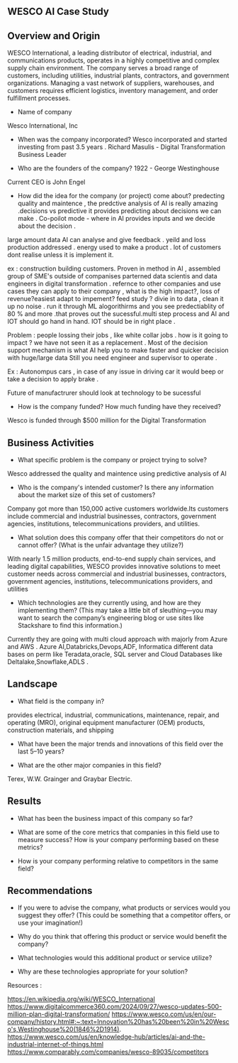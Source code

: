 
## WESCO AI Case Study 

## Overview and Origin
WESCO International, a leading distributor of electrical, industrial, and communications products, operates in a highly competitive and complex supply chain environment. 
The company serves a broad range of customers, including utilities, industrial plants, contractors, and government organizations. 
Managing a vast network of suppliers, warehouses, and customers requires efficient logistics, inventory management, and order fulfillment processes.


* Name of company

Wesco International, Inc

* When was the company incorporated?
Wesco incorporated and started investing from past 3.5 years .
Richard Masulis - Digital Transformation Business Leader


* Who are the founders of the company?
1922 - George Westinghouse 

Current CEO is John Engel 


* How did the idea for the company (or project) come about?
predecting quality and maintence , the predctive analysis of AI is really amazing .decisions vs predictive it provides predicting about decisions we can make . 
Co-poilot mode - where in AI provides inputs and we decide about the decision .


large amount data AI can analyse and give feedback . yeild and loss production addressed . energy used to make a product .
lot of customers dont realise unless it is implement it.

ex : construction building customers. Proven in method in AI , assembled  group of SME's  outside of companises parterned data scientis and data engineers in digital transformation .
refernce to other companies and use cases they can apply to their company , what is the high impact?, loss of revenue?easiest adapt to impement? feed study ? divie in to data , clean it up no noise .
run it through ML alogorithirms and you see predectiablity of 80 % and more .that proves out the sucessful.multi step process and  AI and IOT  should go hand in hand. IOT should be in right place .



Problem : people lossing their jobs , like white collar jobs . how is it going to impact ? we have not seen it as a replacement . Most of the decision support mechanism is what AI help you to make faster and quicker decision with huge/large data
Still you need engineer and supervisor to operate .

Ex : Autonompus cars , in case of any issue in driving car it would beep or take a decision to apply brake .


Future of manufactrurer should look at technology to be sucessful

 

 * How is the company funded? How much funding have they received?

 Wesco is funded through  $500 million for the Digital Transformation 

 ## Business Activities

 * What specific problem is the company or project trying to solve?

 Wesco  addressed the quality and maintence using predictive analysis of AI 



 * Who is the company's intended customer? Is there any information about the market size of this set of customers?

 Company got more than 150,000 active customers worldwide.Its  customers include commercial and industrial businesses, contractors, government agencies, institutions, telecommunications providers, and utilities.

 * What solution does this company offer that their competitors do not or cannot offer? (What is the unfair advantage they utilize?)

  With nearly 1.5 million products, end-to-end supply chain services, and leading digital capabilities, WESCO provides innovative solutions to meet customer needs across commercial and industrial businesses, contractors, government agencies, institutions, telecommunications providers, and utilities

  * Which technologies are they currently using, and how are they implementing them? (This may take a little bit of sleuthing&mdash;you may want to search the company’s engineering blog or use sites like Stackshare to find this information.)

  Currently they are  going with multi cloud approach with majorly from Azure  and AWS  . Azure AI,Databricks,Devops,ADF, Informatica  different data bases  on perm like Teradata,oracle, SQL server and Cloud  Databases like Deltalake,Snowflake,ADLS . 

  ## Landscape

  * What field is the company in?

  provides electrical, industrial, communications, maintenance, repair, and operating (MRO), original equipment manufacturer (OEM) products, construction materials, and shipping

  * What have been the major trends and innovations of this field over the last 5&ndash;10 years?

  * What are the other major companies in this field?

  Terex, W.W. Grainger and Graybar Electric.

  ## Results

  * What has been the business impact of this company so far?

  * What are some of the core metrics that companies in this field use to measure success? How is your company performing based on these metrics?

  * How is your company performing relative to competitors in the same field?

  ## Recommendations

  * If you were to advise the company, what products or services would you suggest they offer? (This could be something that a competitor offers, or use your imagination!)

  * Why do you think that offering this product or service would benefit the company?

  * What technologies would this additional product or service utilize?

  * Why are these technologies appropriate for your solution?


  Resources :

  https://en.wikipedia.org/wiki/WESCO_International
  https://www.digitalcommerce360.com/2024/09/27/wesco-updates-500-million-plan-digital-transformation/
  https://www.wesco.com/us/en/our-company/history.html#:~:text=Innovation%20has%20been%20in%20Wesco's,Westinghouse%20(1846%2D1914).
  https://www.wesco.com/us/en/knowledge-hub/articles/ai-and-the-industrial-internet-of-things.html
  https://www.comparably.com/companies/wesco-89035/competitors

